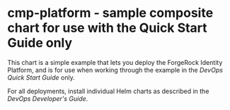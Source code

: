 # cmp-platform - sample composite chart for use with the Quick Start Guide only

This chart is a simple example that lets you deploy the ForgeRock Identity 
Platform, and is for use when working through the example in the *DevOps Quick 
Start Guide* only.  

For all deployments, install individual Helm charts as described in the *DevOps
 Developer's Guide*. 


